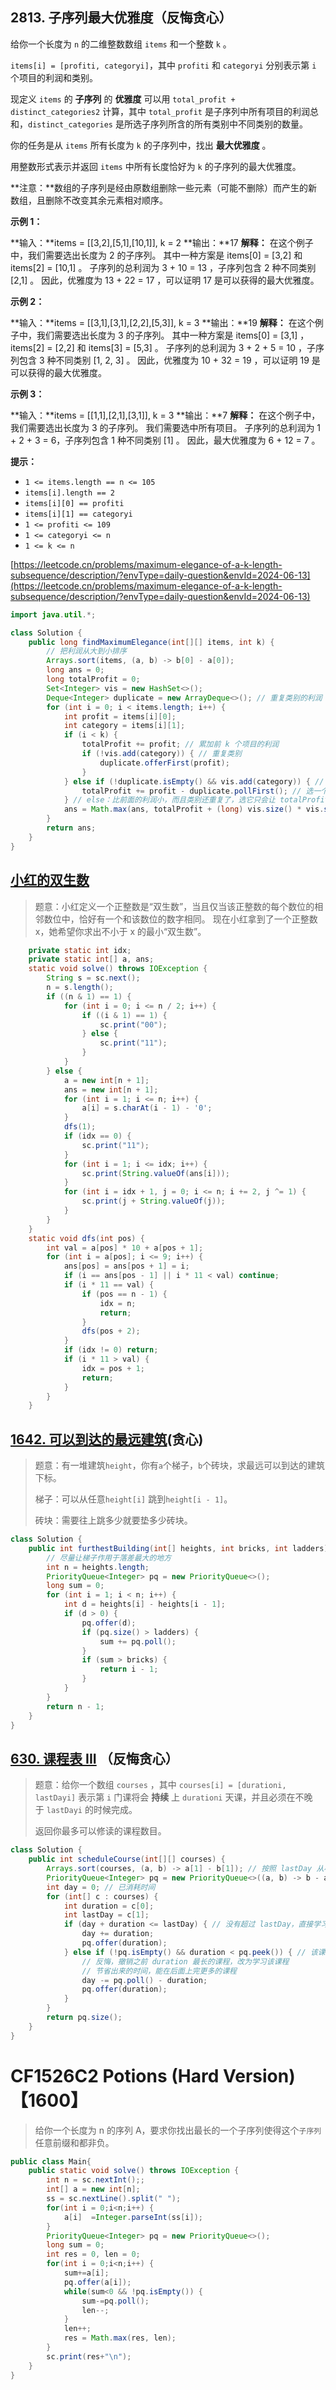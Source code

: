 2813\. 子序列最大优雅度（反悔贪心）
---------------

给你一个长度为 `n` 的二维整数数组 `items` 和一个整数 `k` 。

`items[i] = [profiti, categoryi]`，其中 `profiti` 和 `categoryi` 分别表示第 `i` 个项目的利润和类别。

现定义 `items` 的 **子序列** 的 **优雅度** 可以用 `total_profit + distinct_categories2` 计算，其中 `total_profit` 是子序列中所有项目的利润总和，`distinct_categories` 是所选子序列所含的所有类别中不同类别的数量。

你的任务是从 `items` 所有长度为 `k` 的子序列中，找出 **最大优雅度** 。

用整数形式表示并返回 `items` 中所有长度恰好为 `k` 的子序列的最大优雅度。

**注意：**数组的子序列是经由原数组删除一些元素（可能不删除）而产生的新数组，且删除不改变其余元素相对顺序。

**示例 1：**

**输入：**items = \[\[3,2\],\[5,1\],\[10,1\]\], k = 2
**输出：**17
**解释：**
在这个例子中，我们需要选出长度为 2 的子序列。
其中一种方案是 items\[0\] = \[3,2\] 和 items\[2\] = \[10,1\] 。
子序列的总利润为 3 + 10 = 13 ，子序列包含 2 种不同类别 \[2,1\] 。
因此，优雅度为 13 + 22 = 17 ，可以证明 17 是可以获得的最大优雅度。 

**示例 2：**

**输入：**items = \[\[3,1\],\[3,1\],\[2,2\],\[5,3\]\], k = 3
**输出：**19
**解释：**
在这个例子中，我们需要选出长度为 3 的子序列。 
其中一种方案是 items\[0\] = \[3,1\] ，items\[2\] = \[2,2\] 和 items\[3\] = \[5,3\] 。
子序列的总利润为 3 + 2 + 5 = 10 ，子序列包含 3 种不同类别 \[1, 2, 3\] 。 
因此，优雅度为 10 + 32 = 19 ，可以证明 19 是可以获得的最大优雅度。

**示例 3：**

**输入：**items = \[\[1,1\],\[2,1\],\[3,1\]\], k = 3
**输出：**7
**解释：**
在这个例子中，我们需要选出长度为 3 的子序列。
我们需要选中所有项目。
子序列的总利润为 1 + 2 + 3 = 6，子序列包含 1 种不同类别 \[1\] 。
因此，最大优雅度为 6 + 12 = 7 。

**提示：**

*   `1 <= items.length == n <= 105`
*   `items[i].length == 2`
*   `items[i][0] == profiti`
*   `items[i][1] == categoryi`
*   `1 <= profiti <= 109`
*   `1 <= categoryi <= n`
*   `1 <= k <= n`

[https://leetcode.cn/problems/maximum-elegance-of-a-k-length-subsequence/description/?envType=daily-question&envId=2024-06-13](https://leetcode.cn/problems/maximum-elegance-of-a-k-length-subsequence/description/?envType=daily-question&envId=2024-06-13)

```java
import java.util.*;

class Solution {
    public long findMaximumElegance(int[][] items, int k) {
        // 把利润从大到小排序
        Arrays.sort(items, (a, b) -> b[0] - a[0]);
        long ans = 0;
        long totalProfit = 0;
        Set<Integer> vis = new HashSet<>();
        Deque<Integer> duplicate = new ArrayDeque<>(); // 重复类别的利润
        for (int i = 0; i < items.length; i++) {
            int profit = items[i][0];
            int category = items[i][1];
            if (i < k) {
                totalProfit += profit; // 累加前 k 个项目的利润
                if (!vis.add(category)) { // 重复类别
                    duplicate.offerFirst(profit);
                }
            } else if (!duplicate.isEmpty() && vis.add(category)) { // 之前没有的类别
                totalProfit += profit - duplicate.pollFirst(); // 选一个重复类别中的最小利润替换
            } // else：比前面的利润小，而且类别还重复了，选它只会让 totalProfit 变小，vis.size() 不变，优雅度不会变大
            ans = Math.max(ans, totalProfit + (long) vis.size() * vis.size()); // 注意 1e5*1e5 会溢出
        }
        return ans;
    }
}

```

## [小红的双生数](https://ac.nowcoder.com/acm/contest/99784/D)

> 题意：小红定义一个正整数是“双生数”，当且仅当该正整数的每个数位的相邻数位中，恰好有一个和该数位的数字相同。   现在小红拿到了一个正整数 x，她希望你求出不小于 x 的最小“双生数”。 
>

```java
    private static int idx;
    private static int[] a, ans;
    static void solve() throws IOException {
        String s = sc.next();
        n = s.length();
        if ((n & 1) == 1) {
            for (int i = 0; i <= n / 2; i++) {
                if ((i & 1) == 1) {
                    sc.print("00");
                } else {
                    sc.print("11");
                }
            }
        } else {
            a = new int[n + 1];
            ans = new int[n + 1];
            for (int i = 1; i <= n; i++) {
                a[i] = s.charAt(i - 1) - '0';
            }
            dfs(1);
            if (idx == 0) {
                sc.print("11");
            }
            for (int i = 1; i <= idx; i++) {
                sc.print(String.valueOf(ans[i]));
            }
            for (int i = idx + 1, j = 0; i <= n; i += 2, j ^= 1) {
                sc.print(j + String.valueOf(j));
            }
        }
    }
    static void dfs(int pos) {
        int val = a[pos] * 10 + a[pos + 1];
        for (int i = a[pos]; i <= 9; i++) {
            ans[pos] = ans[pos + 1] = i;
            if (i == ans[pos - 1] || i * 11 < val) continue;
            if (i * 11 == val) {
                if (pos == n - 1) {
                    idx = n;
                    return;
                }
                dfs(pos + 2);
            }
            if (idx != 0) return;
            if (i * 11 > val) {
                idx = pos + 1;
                return;
            }
        }
    }
```



## [1642. 可以到达的最远建筑](https://leetcode.cn/problems/furthest-building-you-can-reach/)(贪心)

> 题意：有一堆建筑`height`，你有`a`个梯子，`b`个砖块，求最远可以到达的建筑下标。
>
> 梯子：可以从任意`height[i]` 跳到`height[i - 1]`。
>
> 砖块：需要往上跳多少就要垫多少砖块。

```java
class Solution {
    public int furthestBuilding(int[] heights, int bricks, int ladders) {
        // 尽量让梯子作用于落差最大的地方
        int n = heights.length;
        PriorityQueue<Integer> pq = new PriorityQueue<>();
        long sum = 0;
        for (int i = 1; i < n; i++) {
            int d = heights[i] - heights[i - 1];
            if (d > 0) {
                pq.offer(d);
                if (pq.size() > ladders) {
                    sum += pq.poll();
                }
                if (sum > bricks) {
                    return i - 1;
                }
            }
        }
        return n - 1;
    }
}
```

## [630. 课程表 III](https://leetcode.cn/problems/course-schedule-iii/) （反悔贪心）

> 题意：给你一个数组 `courses` ，其中 `courses[i] = [durationi, lastDayi]` 表示第 `i` 门课将会 **持续** 上 `durationi` 天课，并且必须在不晚于 `lastDayi` 的时候完成。 
>
> 返回你最多可以修读的课程数目。

```java
class Solution {
    public int scheduleCourse(int[][] courses) {
        Arrays.sort(courses, (a, b) -> a[1] - b[1]); // 按照 lastDay 从小到大排序
        PriorityQueue<Integer> pq = new PriorityQueue<>((a, b) -> b - a); // 最大堆
        int day = 0; // 已消耗时间
        for (int[] c : courses) {
            int duration = c[0];
            int lastDay = c[1];
            if (day + duration <= lastDay) { // 没有超过 lastDay，直接学习
                day += duration;
                pq.offer(duration);
            } else if (!pq.isEmpty() && duration < pq.peek()) { // 该课程的时间比之前的最长时间要短
                // 反悔，撤销之前 duration 最长的课程，改为学习该课程
                // 节省出来的时间，能在后面上完更多的课程
                day -= pq.poll() - duration;
                pq.offer(duration);
            }
        }
        return pq.size();
    }
}
```

# CF1526C2 Potions (Hard Version)【1600】

> 给你一个长度为 n 的序列 A，要求你找出最长的一个子序列使得这个`子序列`任意前缀和都非负。 

```java
public class Main{
    public static void solve() throws IOException {
		int n = sc.nextInt();;
		int[] a = new int[n];
		ss = sc.nextLine().split(" ");
		for(int i = 0;i<n;i++) {
			a[i]  =Integer.parseInt(ss[i]);
		}
		PriorityQueue<Integer> pq = new PriorityQueue<>();
		long sum = 0;
		int res = 0, len = 0;
		for(int i = 0;i<n;i++) {
			sum+=a[i];
			pq.offer(a[i]);
			while(sum<0 && !pq.isEmpty()) {
				sum-=pq.poll();
				len--;
			}
			len++;
			res = Math.max(res, len);
		}
		sc.print(res+"\n");
	}
}
```

